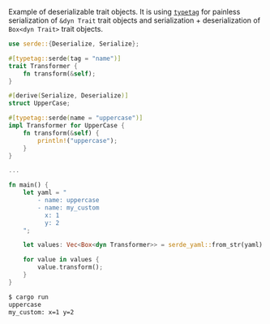 Example of deserializable trait objects. It is using [`typetag`](https://github.com/dtolnay/typetag)
for painless serialization of ``&dyn Trait`` trait objects and serialization + deserialization of `Box<dyn Trait>` trait objects.

```rust
use serde::{Deserialize, Serialize};

#[typetag::serde(tag = "name")]
trait Transformer {
    fn transform(&self);
}

#[derive(Serialize, Deserialize)]
struct UpperCase;

#[typetag::serde(name = "uppercase")]
impl Transformer for UpperCase {
    fn transform(&self) {
        println!("uppercase");
    }
}

...

fn main() {
    let yaml = "
        - name: uppercase
        - name: my_custom
          x: 1
          y: 2
    ";

    let values: Vec<Box<dyn Transformer>> = serde_yaml::from_str(yaml).unwrap();

    for value in values {
        value.transform();
    }
}
```

```bash
$ cargo run
uppercase
my_custom: x=1 y=2
```
